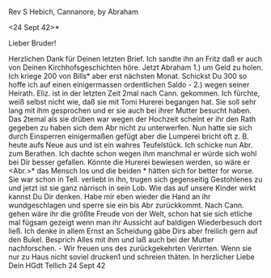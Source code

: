 Rev S Hebich, Cannanore, by Abraham

 <24 Sept 42>*

Lieber Bruder!

Herzlichen Dank für Deinen letzten Brief. Ich sandte ihn an Fritz daß er auch von Deinen Kirchhofsgeschichten höre. Jetzt Abraham 1.) um Geld zu holen. Ich kriege 200 von Bills* aber erst nächsten Monat. Schickst Du 300 so hoffe ich auf einen einigermassen ordentlichen Saldo - 2.) wegen seiner Heirath. Eliz. ist in der letzten Zeit 2mal nach Cann. gekommen. Ich fürchte, weiß selbst nicht wie, daß sie mit Tomi Hurerei begangen hat. Sie soll sehr lang mit ihm gesprochen und er sie auch bei ihrer Mutter besucht haben. Das 2temal als sie drüben war wegen der Hochzeit scheint er ihr den Rath gegeben zu haben sich dem Abr nicht zu unterwerfen. Nun hatte sie sich durch Einsperren einigermaßen gefügt aber die Lumperei bricht oft z. B. heute aufs Neue aus und ist ein wahres Teufelstück. Ich schicke nun Abr. zum Berathen. Ich dachte schon wegen ihm manchmal er würde sich wohl bei Dir besser gefallen. Könnte die Hurerei bewiesen werden, so wäre er <Abr.>* das Mensch los und die beiden <Tomi und Elis.>* hätten sich for better for worse. Sie war schon in Tell. verliebt in ihn, trugen sich gegenseitig Gestohlenes zu und jetzt ist sie ganz närrisch in sein Lob. Wie das auf unsere Kinder wirkt kannst Du Dir denken. Habe mir eben wieder die Hand an ihr wundgeschlagen und sperre sie ein bis Abr zurückkommt. Nach Cann. gehen wäre ihr die größte Freude von der Welt, schon hat sie sich etliche mal fügsam gezeigt wenn man ihr Aussicht auf baldigen Wiederbesuch dort ließ. Ich denke in allem Ernst an Scheidung gäbe Dirs aber freilich gern auf den Bukel. Besprich Alles mit ihm und laß auch bei der Mutter nachforschen. - Wir freuen uns des zurückgekehrten Verirrten. Wenn sie nur zu Haus nicht soviel drucken1 und schreien thäten.
 In herzlicher Liebe Dein HGdt
Tellich 24 Sept 42

